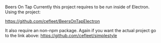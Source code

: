 Beers On Tap
Currently this project requires to be run inside of Electron. Using the project:

https://github.com/cefleet/BeersOnTapElectron


It also require an non-npm package. Again if you want the actual project go to the link above:
https://github.com/cefleet/simplestyle

